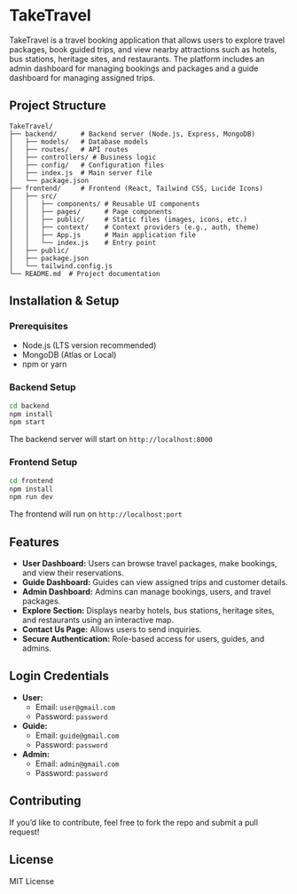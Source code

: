 # TakeTravel

TakeTravel is a travel booking application that allows users to explore travel packages, book guided trips, and view nearby attractions such as hotels, bus stations, heritage sites, and restaurants. The platform includes an admin dashboard for managing bookings and packages and a guide dashboard for managing assigned trips.

## Project Structure

```
TakeTravel/
├── backend/      # Backend server (Node.js, Express, MongoDB)
│   ├── models/   # Database models
│   ├── routes/   # API routes
│   ├── controllers/ # Business logic
│   ├── config/   # Configuration files
│   ├── index.js  # Main server file
│   └── package.json
├── frontend/     # Frontend (React, Tailwind CSS, Lucide Icons)
│   ├── src/
│   │   ├── components/ # Reusable UI components
│   │   ├── pages/      # Page components
│   │   ├── public/     # Static files (images, icons, etc.)
│   │   ├── context/    # Context providers (e.g., auth, theme)
│   │   ├── App.js      # Main application file
│   │   └── index.js    # Entry point
│   ├── public/
│   ├── package.json
│   └── tailwind.config.js
└── README.md  # Project documentation
```

## Installation & Setup

### Prerequisites
- Node.js (LTS version recommended)
- MongoDB (Atlas or Local)
- npm or yarn

### Backend Setup
```sh
cd backend
npm install
npm start
```
The backend server will start on `http://localhost:8000`

### Frontend Setup
```sh
cd frontend
npm install
npm run dev
```
The frontend will run on `http://localhost:port`

## Features
- **User Dashboard:** Users can browse travel packages, make bookings, and view their reservations.
- **Guide Dashboard:** Guides can view assigned trips and customer details.
- **Admin Dashboard:** Admins can manage bookings, users, and travel packages.
- **Explore Section:** Displays nearby hotels, bus stations, heritage sites, and restaurants using an interactive map.
- **Contact Us Page:** Allows users to send inquiries.
- **Secure Authentication:** Role-based access for users, guides, and admins.

## Login Credentials
- **User:**
  - Email: `user@gmail.com`
  - Password: `password`
- **Guide:**
  - Email: `guide@gmail.com`
  - Password: `password`
- **Admin:**
  - Email: `admin@gmail.com`
  - Password: `password`

## Contributing
If you’d like to contribute, feel free to fork the repo and submit a pull request!

## License
MIT License

 